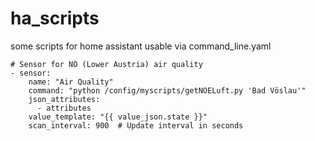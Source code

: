 # ha_scripts
some scripts for home assistant usable via command_line.yaml

```
# Sensor for NÖ (Lower Austria) air quality
- sensor:
    name: "Air Quality"
    command: "python /config/myscripts/getNOELuft.py 'Bad Vöslau'"
    json_attributes:
      - attributes
    value_template: "{{ value_json.state }}"
    scan_interval: 900  # Update interval in seconds
```
